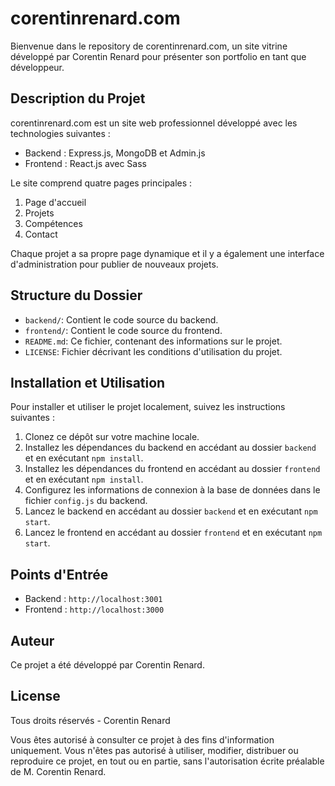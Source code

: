 # corentinrenard.com

Bienvenue dans le repository de corentinrenard.com, un site vitrine développé par Corentin Renard pour présenter son portfolio en tant que développeur.

## Description du Projet

corentinrenard.com est un site web professionnel développé avec les technologies suivantes :

- Backend : Express.js, MongoDB et Admin.js
- Frontend : React.js avec Sass

Le site comprend quatre pages principales :

1. Page d'accueil
2. Projets
3. Compétences
4. Contact

Chaque projet a sa propre page dynamique et il y a également une interface d'administration pour publier de nouveaux projets.

## Structure du Dossier

- `backend/`: Contient le code source du backend.
- `frontend/`: Contient le code source du frontend.
- `README.md`: Ce fichier, contenant des informations sur le projet.
- `LICENSE`: Fichier décrivant les conditions d'utilisation du projet.

## Installation et Utilisation

Pour installer et utiliser le projet localement, suivez les instructions suivantes :

1. Clonez ce dépôt sur votre machine locale.
2. Installez les dépendances du backend en accédant au dossier `backend` et en exécutant `npm install`.
3. Installez les dépendances du frontend en accédant au dossier `frontend` et en exécutant `npm install`.
4. Configurez les informations de connexion à la base de données dans le fichier `config.js` du backend.
5. Lancez le backend en accédant au dossier `backend` et en exécutant `npm start`.
6. Lancez le frontend en accédant au dossier `frontend` et en exécutant `npm start`.

## Points d'Entrée

- Backend : `http://localhost:3001`
- Frontend : `http://localhost:3000`

## Auteur

Ce projet a été développé par Corentin Renard.

## License

Tous droits réservés - Corentin Renard

Vous êtes autorisé à consulter ce projet à des fins d'information uniquement. Vous n'êtes pas autorisé à utiliser, modifier, distribuer ou reproduire ce projet, en tout ou en partie, sans l'autorisation écrite préalable de M. Corentin Renard.

